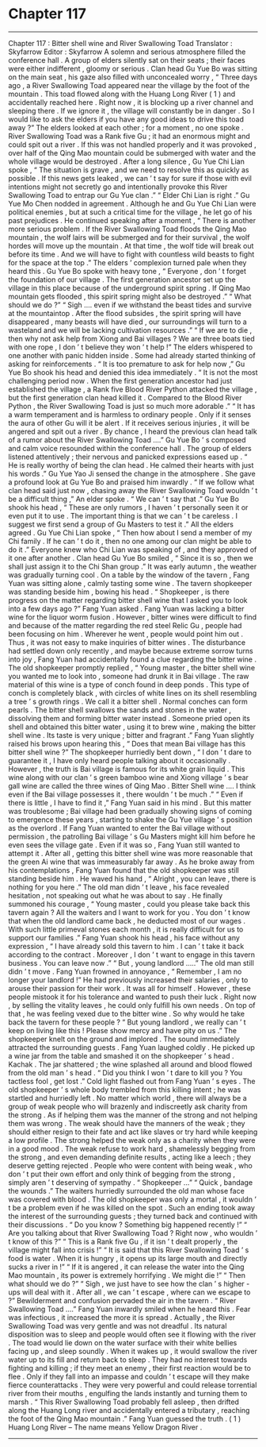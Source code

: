 
# Chapter 117


---

Chapter 117 : Bitter shell wine and River Swallowing Toad
Translator :
Skyfarrow
Editor :
Skyfarrow
A solemn and serious atmosphere filled the conference hall .
A group of elders silently sat on their seats ; their faces were either indifferent , gloomy or serious .
Clan head Gu Yue Bo was sitting on the main seat , his gaze also filled with unconcealed worry , “ Three days ago , a River Swallowing Toad appeared near the village by the foot of the mountain . This toad flowed along with the Huang Long River ( 1 ) and accidentally reached here . Right now , it is blocking up a river channel and sleeping there . If we ignore it , the village will constantly be in danger . So I would like to ask the elders if you have any good ideas to drive this toad away ?”
The elders looked at each other ; for a moment , no one spoke .
River Swallowing Toad was a Rank five Gu ; it had an enormous might and could spit out a river . If this was not handled properly and it was provoked , over half of the Qing Mao mountain could be submerged with water and the whole village would be destroyed .
After a long silence , Gu Yue Chi Lian spoke , “ The situation is grave , and we need to resolve this as quickly as possible . If this news gets leaked , we can ’ t say for sure if those with evil intentions might not secretly go and intentionally provoke this River Swallowing Toad to entrap our Gu Yue clan .”
“ Elder Chi Lian is right .” Gu Yue Mo Chen nodded in agreement . Although he and Gu Yue Chi Lian were political enemies , but at such a critical time for the village , he let go of his past prejudices .
He continued speaking after a moment , “ There is another more serious problem . If the River Swallowing Toad floods the Qing Mao mountain , the wolf lairs will be submerged and for their survival , the wolf hordes will move up the mountain . At that time , the wolf tide will break out before its time . And we will have to fight with countless wild beasts to fight for the space at the top .”
The elders ’ complexion turned pale when they heard this .
Gu Yue Bo spoke with heavy tone , “ Everyone , don ’ t forget the foundation of our village . The first generation ancestor set up the village in this place because of the underground spirit spring . If Qing Mao mountain gets flooded , this spirit spring might also be destroyed .”
“ What should we do ?”
“ Sigh …. even if we withstand the beast tides and survive at the mountaintop . After the flood subsides , the spirit spring will have disappeared , many beasts will have died , our surroundings will turn to a wasteland and we will be lacking cultivation resources .”
“ If we are to die , then why not ask help from Xiong and Bai villages ? We are three boats tied with one rope , I don ’ t believe they won ’ t help !”
The elders whispered to one another with panic hidden inside . Some had already started thinking of asking for reinforcements .
“ It is too premature to ask for help now ,” Gu Yue Bo shook his head and denied this idea immediately . “ It is not the most challenging period now . When the first generation ancestor had just established the village , a Rank five Blood River Python attacked the village , but the first generation clan head killed it . Compared to the Blood River Python , the River Swallowing Toad is just so much more adorable .”
“ It has a warm temperament and is harmless to ordinary people . Only if it senses the aura of other Gu will it be alert . If it receives serious injuries , it will be angered and spit out a river . By chance , I heard the previous clan head talk of a rumor about the River Swallowing Toad ….”
Gu Yue Bo ’ s composed and calm voice resounded within the conference hall .
The group of elders listened attentively ; their nervous and panicked expressions eased up .
“ He is really worthy of being the clan head . He calmed their hearts with just his words .” Gu Yue Yao Ji sensed the change in the atmosphere . She gave a profound look at Gu Yue Bo and praised him inwardly .
“ If we follow what clan head said just now , chasing away the River Swallowing Toad wouldn ’ t be a difficult thing ,” An elder spoke .
“ We can ’ t say that .” Gu Yue Bo shook his head , “ These are only rumors , I haven ’ t personally seen it or even put it to use . The important thing is that we can ’ t be careless . I suggest we first send a group of Gu Masters to test it .”
All the elders agreed .
Gu Yue Chi Lian spoke , “ Then how about I send a member of my Chi family . If he can ’ t do it , then no one among our clan might be able to do it .”
Everyone knew who Chi Lian was speaking of , and they approved of it one after another .
Clan head Gu Yue Bo smiled , “ Since it is so , then we shall just assign it to the Chi Shan group .”
It was early autumn , the weather was gradually turning cool .
On a table by the window of the tavern , Fang Yuan was sitting alone , calmly tasting some wine .
The tavern shopkeeper was standing beside him , bowing his head .
“ Shopkeeper , is there progress on the matter regarding bitter shell wine that I asked you to look into a few days ago ?” Fang Yuan asked .
Fang Yuan was lacking a bitter wine for the liquor worm fusion .
However , bitter wines were difficult to find and because of the matter regarding the red steel Relic Gu , people had been focusing on him . Wherever he went , people would point him out . Thus , it was not easy to make inquiries of bitter wines .
The disturbance had settled down only recently , and maybe because extreme sorrow turns into joy , Fang Yuan had accidentally found a clue regarding the bitter wine .
The old shopkeeper promptly replied , “ Young master , the bitter shell wine you wanted me to look into , someone had drunk it in Bai village . The raw material of this wine is a type of conch found in deep ponds . This type of conch is completely black , with circles of white lines on its shell resembling a tree ’ s growth rings . We call it a bitter shell . Normal conches can form pearls . The bitter shell swallows the sands and stones in the water , dissolving them and forming bitter water instead . Someone pried open its shell and obtained this bitter water , using it to brew wine , making the bitter shell wine . Its taste is very unique ; bitter and fragrant .”
Fang Yuan slightly raised his brows upon hearing this , “ Does that mean Bai village has this bitter shell wine ?”
The shopkeeper hurriedly bent down , “ I don ’ t dare to guarantee it , I have only heard people talking about it occasionally . However , the truth is Bai village is famous for its white grain liquid . This wine along with our clan ’ s green bamboo wine and Xiong village ’ s bear gall wine are called the three wines of Qing Mao . Bitter Shell wine …. I think even if the Bai village possesses it , there wouldn ’ t be much .”
“ Even if there is little , I have to find it ,” Fang Yuan said in his mind .
But this matter was troublesome ; Bai village had been gradually showing signs of coming to emergence these years , starting to shake the Gu Yue village ’ s position as the overlord .
If Fang Yuan wanted to enter the Bai village without permission , the patrolling Bai village ’ s Gu Masters might kill him before he even sees the village gate .
Even if it was so , Fang Yuan still wanted to attempt it . After all , getting this bitter shell wine was more reasonable that the green Ai wine that was immeasurably far away .
As he broke away from his contemplations , Fang Yuan found that the old shopkeeper was still standing beside him . He waved his hand , “ Alright , you can leave , there is nothing for you here .”
The old man didn ’ t leave , his face revealed hesitation , not speaking out what he was about to say .
He finally summoned his courage , “ Young master , could you please take back this tavern again ? All the waiters and I want to work for you . You don ’ t know that when the old landlord came back , he deducted most of our wages . With such little primeval stones each month , it is really difficult for us to support our families .”
Fang Yuan shook his head , his face without any expression , “ I have already sold this tavern to him . I can ’ t take it back according to the contract . Moreover , I don ’ t want to engage in this tavern business . You can leave now .”
“ But , young landlord …..” The old man still didn ’ t move .
Fang Yuan frowned in annoyance , “ Remember , I am no longer your landlord !”
He had previously increased their salaries , only to arouse their passion for their work . It was all for himself . However , these people mistook it for his tolerance and wanted to push their luck .
Right now , by selling the vitality leaves , he could only fulfill his own needs . On top of that , he was feeling vexed due to the bitter wine . So why would he take back the tavern for these people ?
“ But young landlord , we really can ’ t keep on living like this ! Please show mercy and have pity on us .” The shopkeeper knelt on the ground and implored .
The sound immediately attracted the surrounding guests .
Fang Yuan laughed coldly . He picked up a wine jar from the table and smashed it on the shopkeeper ’ s head .
Kachak .
The jar shattered ; the wine splashed all around and blood flowed from the old man ’ s head .
“ Did you think I won ’ t dare to kill you ? You tactless fool , get lost .” Cold light flashed out from Fang Yuan ’ s eyes .
The old shopkeeper ’ s whole body trembled from this killing intent ; he was startled and hurriedly left .
No matter which world , there will always be a group of weak people who will brazenly and indiscreetly ask charity from the strong . As if helping them was the manner of the strong and not helping them was wrong .
The weak should have the manners of the weak ; they should either resign to their fate and act like slaves or try hard while keeping a low profile .
The strong helped the weak only as a charity when they were in a good mood .
The weak refuse to work hard , shamelessly begging from the strong , and even demanding definite results , acting like a leech ; they deserve getting rejected .
People who were content with being weak , who don ’ t put their own effort and only think of begging from the strong , simply aren ’ t deserving of sympathy .
“ Shopkeeper …”
“ Quick , bandage the wounds .”
The waiters hurriedly surrounded the old man whose face was covered with blood .
The old shopkeeper was only a mortal , it wouldn ’ t be a problem even if he was killed on the spot .
Such an ending took away the interest of the surrounding guests ; they turned back and continued with their discussions .
“ Do you know ? Something big happened recently !”
“ Are you talking about that River Swallowing Toad ? Right now , who wouldn ’ t know of this ?”
“ This is a Rank five Gu , if it isn ’ t dealt properly , the village might fall into crisis !”
“ It is said that this River Swallowing Toad ’ s food is water . When it is hungry , it opens up its large mouth and directly sucks a river in !”
“ If it is angered , it can release the water into the Qing Mao mountain , its power is extremely horrifying . We might die !”
“ Then what should we do ?”
“ Sigh , we just have to see how the clan ’ s higher - ups will deal with it . After all , we can ’ t escape , where can we escape to ?”
Bewilderment and confusion pervaded the air in the tavern .
“ River Swallowing Toad ….” Fang Yuan inwardly smiled when he heard this .
Fear was infectious , it increased the more it is spread .
Actually , the River Swallowing Toad was very gentle and was not dreadful . Its natural disposition was to sleep and people would often see it flowing with the river . The toad would lie down on the water surface with their white bellies facing up , and sleep soundly .
When it wakes up , it would swallow the river water up to its fill and return back to sleep . They had no interest towards fighting and killing ; if they meet an enemy , their first reaction would be to flee . Only if they fall into an impasse and couldn ’ t escape will they make fierce counterattacks .
They were very powerful and could release torrential river from their mouths , engulfing the lands instantly and turning them to marsh .
“ This River Swallowing Toad probably fell asleep , then drifted along the Huang Long river and accidentally entered a tributary , reaching the foot of the Qing Mao mountain .” Fang Yuan guessed the truth .
( 1 ) Huang Long River – The name means Yellow Dragon River .

---

